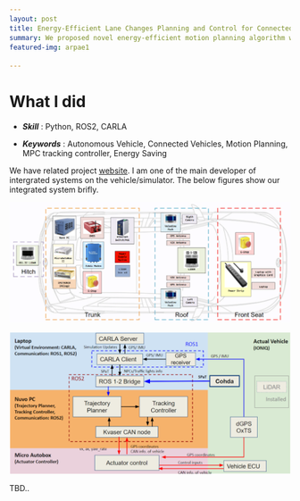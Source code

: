 ```yaml
---
layout: post
title: Energy-Efficient Lane Changes Planning and Control for Connected Autonomous Vehicles on Urban Roads
summary: We proposed novel energy-efficient motion planning algorithm which consists of the lane selector, which selects a lane to reduce energy consumption by minimizing the number of stops, and the energy-efficient trajectory planner, which generates a safe, smooth, and energyefficient trajectory toward the selected lane
featured-img: arpae1

---
```


# What I did

- ***Skill*** : Python, ROS2, CARLA 

- ***Keywords*** : Autonomous Vehicle, Connected Vehicles, Motion Planning, MPC tracking controller, Energy Saving

We have related project [website](https://sites.google.com/berkeley.edu/mpcconnectedcars/home/arpa-e-nextcar-phase-ii?authuser=0). I am one of the main developer of intergrated systems on the vehicle/simulator. The below figures show our integrated system brifly.

<p align="center">
  <img src="/assets/arpae/arpae2.png">
</p>

<p align="center">
  <img src="/assets/arpae/arpae3.png">
</p>

TBD..
